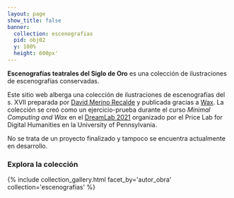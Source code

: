 ```yaml
---
layout: page
show_title: false
banner:
  collection: escenografias
  pid: obj02
  y: 100%
  height: 600px'
---
```


**Escenografías teatrales del Siglo de Oro** es una colección de ilustraciones de escenografías conservadas.    

Este sitio web alberga una colección de ilustraciones de escenografías del s. XVII preparada por [David Merino Recalde](https://dxvidmr.github.io/) y publicada gracias a [Wax](https://minicomp.github.io/wax/). La colección se creó como un ejercicio-prueba durante el curso *Minimal Computing and Wax* en el [DreamLab 2021](https://web.sas.upenn.edu/dream-lab/) organizado por el Price Lab for Digital Humanities en la University of Pennsylvania.    

No se trata de un proyecto finalizado y tampoco se encuentra actualmente en desarrollo.

### Explora la colección

{% include collection_gallery.html facet_by='autor_obra' collection='escenografias' %}
